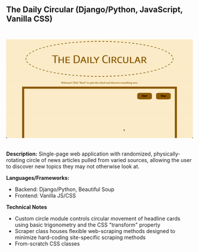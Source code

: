 ## The Daily Circular (Django/Python, JavaScript, Vanilla CSS)<br><br>

![Demo gif](/media/daily-circ-demo.gif)<br><br>

**Description:** Single-page web application with randomized, physically-rotating circle of news articles pulled from varied sources, allowing the user to discover new topics they may not otherwise look at. 

**Languages/Frameworks:** 
- Backend: Django/Python, Beautiful Soup
- Frontend: Vanilla JS/CSS

**Technical Notes**

* Custom circle module controls circular movement of headline cards using basic trigonometry and the CSS "transform" property
* Scraper class houses flexible web-scraping methods designed to minimize hard-coding site-specific scraping methods
* From-scratch CSS classes

